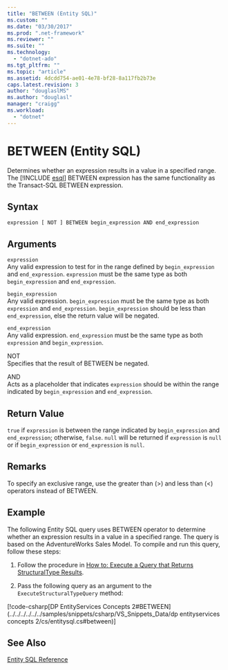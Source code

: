 ```yaml
---
title: "BETWEEN (Entity SQL)"
ms.custom: ""
ms.date: "03/30/2017"
ms.prod: ".net-framework"
ms.reviewer: ""
ms.suite: ""
ms.technology: 
  - "dotnet-ado"
ms.tgt_pltfrm: ""
ms.topic: "article"
ms.assetid: 4dcdd754-ae01-4e78-bf28-8a117fb2b73e
caps.latest.revision: 3
author: "douglaslMS"
ms.author: "douglasl"
manager: "craigg"
ms.workload: 
  - "dotnet"
---
```

# BETWEEN (Entity SQL)
Determines whether an expression results in a value in a specified range. The [!INCLUDE [esql](../../../../../../includes/esql-md.md)] BETWEEN expression has the same functionality as the Transact-SQL BETWEEN expression.  
  
## Syntax  
  
```  
expression [ NOT ] BETWEEN begin_expression AND end_expression    
```  
  
## Arguments  
 `expression`  
 Any valid expression to test for in the range defined by `begin_expression` and `end_expression`. `expression` must be the same type as both `begin_expression` and `end_expression`.  
  
 `begin_expression`  
 Any valid expression. `begin_expression` must be the same type as both `expression` and `end_expression`. `begin_expression` should be less than `end_expression`, else the return value will be negated.  
  
 `end_expression`  
 Any valid expression. `end_expression` must be the same type as both `expression` and `begin_expression`.  
  
 NOT  
 Specifies that the result of BETWEEN be negated.  
  
 AND  
 Acts as a placeholder that indicates `expression` should be within the range indicated by `begin_expression` and `end_expression`.  
  
## Return Value  
 `true` if `expression` is between the range indicated by `begin_expression` and `end_expression`; otherwise, `false`. `null` will be returned if `expression` is `null` or if `begin_expression` or `end_expression` is `null`.  
  
## Remarks  
 To specify an exclusive range, use the greater than (>) and less than (<) operators instead of BETWEEN.  
  
## Example  
 The following Entity SQL query uses BETWEEN operator to determine whether an expression results in a value in a specified range. The query is based on the AdventureWorks Sales Model. To compile and run this query, follow these steps:  
  
1.  Follow the procedure in [How to: Execute a Query that Returns StructuralType Results](../../../../../../docs/framework/data/adonet/ef/how-to-execute-a-query-that-returns-structuraltype-results.md).  
  
2.  Pass the following query as an argument to the `ExecuteStructuralTypeQuery` method:  
  
 [!code-csharp[DP EntityServices Concepts 2#BETWEEN](../../../../../../samples/snippets/csharp/VS_Snippets_Data/dp entityservices concepts 2/cs/entitysql.cs#between)]  
  
## See Also  
 [Entity SQL Reference](../../../../../../docs/framework/data/adonet/ef/language-reference/entity-sql-reference.md)
